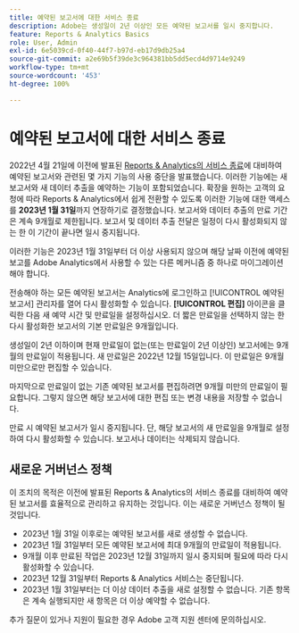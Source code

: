 ```yaml
---
title: 예약된 보고서에 대한 서비스 종료
description: Adobe는 생성일이 2년 이상인 모든 예약된 보고서를 일시 중지합니다.
feature: Reports & Analytics Basics
role: User, Admin
exl-id: 6e5039cd-0f40-44f7-b97d-eb17d9db25a4
source-git-commit: a2e69b5f39de3c964381bb5dd5ecd4d9714e9249
workflow-type: tm+mt
source-wordcount: '453'
ht-degree: 100%

---
```


# 예약된 보고서에 대한 서비스 종료

2022년 4월 21일에 이전에 발표된 [Reports &amp; Analytics의 서비스 종료](https://www.adobe.com/go/analytics_rnaeol_kr)에 대비하여 예약된 보고서와 관련된 몇 가지 기능의 사용 중단을 발표했습니다. 이러한 기능에는 새 보고서와 새 데이터 추출을 예약하는 기능이 포함되었습니다. 확장을 원하는 고객의 요청에 따라 Reports &amp; Analytics에서 쉽게 전환할 수 있도록 이러한 기능에 대한 액세스를 **2023년 1월 31일**&#x200B;까지 연장하기로 결정했습니다. 보고서와 데이터 추출의 만료 기간은 계속 9개월로 제한됩니다. 보고서 및 데이터 추출 전달은 일정이 다시 활성화되지 않는 한 이 기간이 끝나면 일시 중지됩니다.

이러한 기능은 2023년 1월 31일부터 더 이상 사용되지 않으며 해당 날짜 이전에 예약된 보고를 Adobe Analytics에서 사용할 수 있는 다른 메커니즘 중 하나로 마이그레이션해야 합니다.

전송해야 하는 모든 예약된 보고서는 Analytics에 로그인하고 [!UICONTROL 예약된 보고서] 관리자를 열어 다시 활성화할 수 있습니다. **[!UICONTROL 편집]** 아이콘을 클릭한 다음 새 예약 시간 및 만료일을 설정하십시오. 더 짧은 만료일을 선택하지 않는 한 다시 활성화한 보고서의 기본 만료일은 9개월입니다.

생성일이 2년 이하이며 현재 만료일이 없는(또는 만료일이 2년 이상인) 보고서에는 9개월의 만료일이 적용됩니다. 새 만료일은 2022년 12월 15일입니다. 이 만료일은 9개월 미만으로만 편집할 수 있습니다.

마지막으로 만료일이 없는 기존 예약된 보고서를 편집하려면 9개월 미만의 만료일이 필요합니다. 그렇지 않으면 해당 보고서에 대한 편집 또는 변경 내용을 저장할 수 없습니다.

만료 시 예약된 보고서가 일시 중지됩니다. 단, 해당 보고서의 새 만료일을 9개월로 설정하여 다시 활성화할 수 있습니다. 보고서나 데이터는 삭제되지 않습니다.

## 새로운 거버넌스 정책

이 조치의 목적은 이전에 발표된 Reports &amp; Analytics의 서비스 종료를 대비하여 예약된 보고서를 효율적으로 관리하고 유지하는 것입니다. 이는 새로운 거버넌스 정책이 될 것입니다.

* 2023년 1월 31일 이후로는 예약된 보고서를 새로 생성할 수 없습니다.
* 2023년 1월 31일부터 모든 예약된 보고서에 최대 9개월의 만료일이 적용됩니다.
* 9개월 이후 만료된 작업은 2023년 12월 31일까지 일시 중지되며 필요에 따라 다시 활성화할 수 있습니다.
* 2023년 12월 31일부터 Reports &amp; Analytics 서비스는 중단됩니다.
* 2023년 1월 31일부터는 더 이상 데이터 추출을 새로 설정할 수 없습니다. 기존 항목은 계속 실행되지만 새 항목은 더 이상 예약할 수 없습니다.

추가 질문이 있거나 지원이 필요한 경우 Adobe 고객 지원 센터에 문의하십시오.
